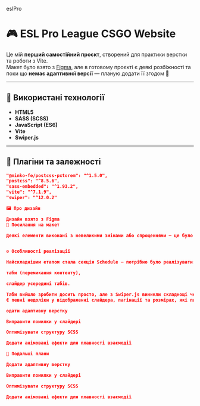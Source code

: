 e s l P r o 

# 🎮 ESL Pro League CSGO Website

Це мій **перший самостійний проєкт**, створений для практики верстки та роботи з Vite.  
Макет було взято з [Figma](https://www.figma.com/design/pogDbYkScDkRC27qyP2xqS/ESL-Pro?node-id=0-1&p=f&t=7gIl05WXnhtTF5Cj-0), але в готовому проєкті є деякі розбіжності та поки що **немає адаптивної версії** — планую додати її згодом 💪

---

## 🧱 Використані технології

- **HTML5**
- **SASS (SCSS)**
- **JavaScript (ES6)**
- **Vite**
- **Swiper.js**

---

## 🔧 Плагіни та залежності

```json
"@minko-fe/postcss-pxtorem": "^1.5.0",
"postcss": "^8.5.6",
"sass-embedded": "^1.93.2",
"vite": "^7.1.9",
"swiper": "^12.0.2"

 🖼️ Про дизайн

Дизайн взято з Figma
🎨 Посилання на макет

Деякі елементи виконані з невеликими змінами або спрощеннями — це було свідомим рішенням для тренування навичок без прив’язки до піксель-перфекту.


⚙️ Особливості реалізації

Найскладнішим етапом стала секція Schedule — потрібно було реалізувати:

таби (перемикання контенту),

слайдер усередині табів.

Таби вийшло зробити досить просто, але з Swiper.js виникли складнощі через відсутність досвіду.
Є певні недоліки у відображенні слайдера, пагінації та розмірах, які планую виправити згодом.

одати адаптивну верстку

Виправити помилки у слайдері

Оптимізувати структуру SCSS

Додати анімовані ефекти для плавності взаємодії

💬 Подальші плани

Додати адаптивну верстку

Виправити помилки у слайдері

Оптимізувати структуру SCSS

Додати анімовані ефекти для плавності взаємодії
 

